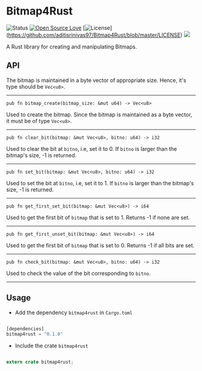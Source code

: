 # Bitmap4Rust

![Status](https://img.shields.io/badge/status-active-brightgreen.svg?style=flat)
[![Open Source Love](https://badges.frapsoft.com/os/v1/open-source.svg?v=103)]()
[![License](https://img.shields.io/badge/license-mit-brightgreen.svg?style=flat)]
(https://github.com/aditisrinivas97/Bitmap4Rust/blob/master/LICENSE)
[![](http://meritbadge.herokuapp.com/bitmap4rust)](https://crates.io/crates/bitmap4rust)

A Rust library for creating and manipulating Bitmaps.

## API


The bitmap is maintained in a byte vector of appropriate size. Hence, it's type should be `Vec<u8>`.

___

    pub fn bitmap_create(bitmap_size: &mut u64) -> Vec<u8>

Used to create the bitmap. Since the bitmap is maintained as a byte vector, it must be of type `Vec<u8>`.


---

    pub fn clear_bit(bitmap: &mut Vec<u8>, bitno: u64) -> i32

Used to clear the bit at `bitno`, i.e, set it to 0. If `bitno` is larger than the bitmap's size, -1 is returned.

---

    pub fn set_bit(bitmap: &mut Vec<u8>, bitno: u64) -> i32

Used to set the bit at `bitno`, i.e, set it to 1. If `bitno` is larger than the bitmap's size, -1 is returned.

---

    pub fn get_first_set_bit(bitmap: &mut Vec<u8>) -> i64

Used to get the first bit of `bitmap` that is set to 1. Returns -1 if none are set.

---

    pub fn get_first_unset_bit(bitmap: &mut Vec<u8>) -> i64 

Used to get the first bit of `bitmap` that is set to 0. Returns -1 if all bits are set.

---

    pub fn check_bit(bitmap: &mut Vec<u8>, bitno: u64) -> i32

Used to check the value of the bit corresponding to `bitno`.

---

## Usage

* Add the dependency `bitmap4rust` in `Cargo.toml`

```rust

[dependencies]
bitmap4rust = "0.1.0"

```

* Include the crate `bitmap4rust`

```rust

extern crate bitmap4rust;

```